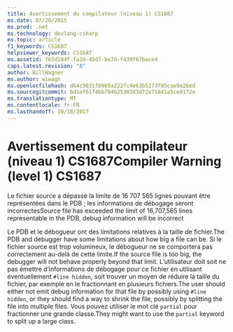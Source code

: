 ```yaml
---
title: Avertissement du compilateur (niveau 1) CS1687
ms.date: 07/20/2015
ms.prod: .net
ms.technology: devlang-csharp
ms.topic: article
f1_keywords: CS1687
helpviewer_keywords: CS1687
ms.assetid: f65d184f-fa1d-45d7-be7d-f439f67bace4
caps.latest.revision: "8"
author: BillWagner
ms.author: wiwagn
ms.openlocfilehash: d64c9831f89b5a222fc4e63b5273f85cae9a26ed
ms.sourcegitcommit: bd1ef61f4bb794b25383d3d72e71041a5ced172e
ms.translationtype: MT
ms.contentlocale: fr-FR
ms.lasthandoff: 10/18/2017
---
```

# <a name="compiler-warning-level-1-cs1687"></a><span data-ttu-id="1c8f1-102">Avertissement du compilateur (niveau 1) CS1687</span><span class="sxs-lookup"><span data-stu-id="1c8f1-102">Compiler Warning (level 1) CS1687</span></span>
<span data-ttu-id="1c8f1-103">Le fichier source a dépassé la limite de 16 707 565 lignes pouvant être représentées dans le PDB ; les informations de débogage seront incorrectes</span><span class="sxs-lookup"><span data-stu-id="1c8f1-103">Source file has exceeded the limit of 16,707,565 lines representable in the PDB, debug information will be incorrect</span></span>  
  
 <span data-ttu-id="1c8f1-104">Le PDB et le débogueur ont des limitations relatives à la taille de fichier.</span><span class="sxs-lookup"><span data-stu-id="1c8f1-104">The PDB and debugger have some limitations about how big a file can be.</span></span> <span data-ttu-id="1c8f1-105">Si le fichier source est trop volumineux, le débogueur ne se comportera pas correctement au-delà de cette limite.</span><span class="sxs-lookup"><span data-stu-id="1c8f1-105">If the source file is too big, the debugger will not behave properly beyond that limit.</span></span> <span data-ttu-id="1c8f1-106">L’utilisateur doit soit ne pas émettre d’informations de débogage pour ce fichier en utilisant éventuellement `#line hidden`, soit trouver un moyen de réduire la taille du fichier, par exemple en le fractionnant en plusieurs fichiers.</span><span class="sxs-lookup"><span data-stu-id="1c8f1-106">The user should either not emit debug information for that file by possibly using `#line hidden`, or they should find a way to shrink the file, possibly by splitting the file into multiple files.</span></span> <span data-ttu-id="1c8f1-107">Vous pouvez utiliser le mot clé `partial` pour fractionner une grande classe.</span><span class="sxs-lookup"><span data-stu-id="1c8f1-107">They might want to use the `partial` keyword to split up a large class.</span></span>

